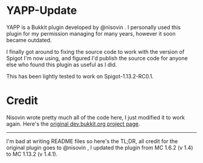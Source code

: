 # YAPP-Update

YAPP is a Bukkit plugin developed by @nisovin . I personally used this plugin for my permission managing for many years, however it soon became outdated.

I finally got around to fixing the source code to work with the version of Spigot I'm now using, and figured I'd publish the source code for anyone else who found this plugin as useful as I did.

This has been lightly tested to work on Spigot-1.13.2-RC0.1.

# Credit

Nisovin wrote pretty much all of the code here, I just modified it to work again.
Here's the [original dev.bukkit.org project page](https://dev.bukkit.org/projects/yapp).

---

I'm bad at writing README files so here's the TL;DR, all credit for the original plugin goes to @nisovin , I updated the plugin from MC 1.6.2 (v 1.4) to MC 1.13.2 (v 1.4.1). 
